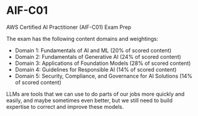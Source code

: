 # AIF-C01
AWS Certified AI Practitioner (AIF-C01) Exam Prep


The exam has the following content domains and weightings:
- Domain 1: Fundamentals of AI and ML (20% of scored content)
- Domain 2: Fundamentals of Generative AI (24% of scored content)
- Domain 3: Applications of Foundation Models (28% of scored content)
- Domain 4: Guidelines for Responsible AI (14% of scored content)
- Domain 5: Security, Compliance, and Governance for AI Solutions (14% of scored content)


LLMs are tools that we can use to do parts of our jobs more quickly and easily, and maybe sometimes even better, but we still need to build expertise to correct and improve these models.

